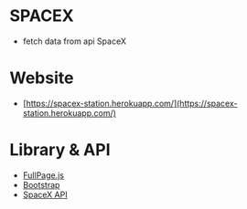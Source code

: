 # SPACEX
- fetch data from api SpaceX

# Website
- [https://spacex-station.herokuapp.com/](https://spacex-station.herokuapp.com/)


# Library & API 
- [FullPage.js](https://alvarotrigo.com/fullPage/)
- [Bootstrap](https://getbootstrap.com/)
- [SpaceX API](https://docs.spacexdata.com/)
